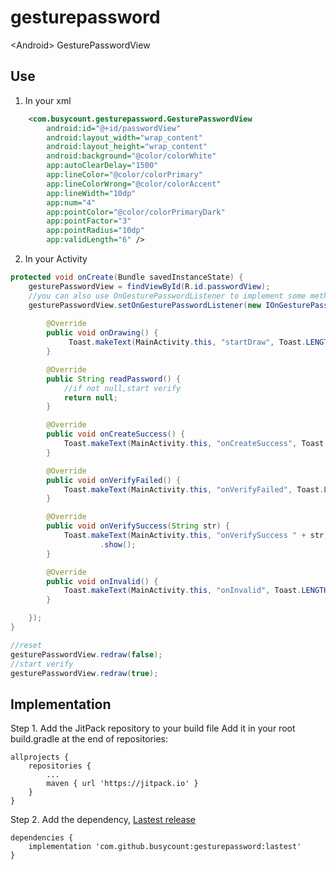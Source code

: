 # gesturepassword
&lt;Android> GesturePasswordView

## Use

1. In your xml

```xml
    <com.busycount.gesturepassword.GesturePasswordView
        android:id="@+id/passwordView"
        android:layout_width="wrap_content"
        android:layout_height="wrap_content"
        android:background="@color/colorWhite"
        app:autoClearDelay="1500"
        app:lineColor="@color/colorPrimary"
        app:lineColorWrong="@color/colorAccent"
        app:lineWidth="10dp"
        app:num="4"
        app:pointColor="@color/colorPrimaryDark"
        app:pointFactor="3"
        app:pointRadius="10dp"
        app:validLength="6" />
```

2. In your Activity

```java
protected void onCreate(Bundle savedInstanceState) {
    gesturePasswordView = findViewById(R.id.passwordView);
    //you can also use OnGesturePasswordListener to implement some method
    gesturePasswordView.setOnGesturePasswordListener(new IOnGesturePasswordListener() {
        
        @Override
        public void onDrawing() {
             Toast.makeText(MainActivity.this, "startDraw", Toast.LENGTH_SHORT).show();
        }

        @Override
        public String readPassword() {
            //if not null,start verify
            return null;
        }

        @Override
        public void onCreateSuccess() {
            Toast.makeText(MainActivity.this, "onCreateSuccess", Toast.LENGTH_SHORT).show();
        }

        @Override
        public void onVerifyFailed() {
            Toast.makeText(MainActivity.this, "onVerifyFailed", Toast.LENGTH_SHORT).show();
        }

        @Override
        public void onVerifySuccess(String str) {
            Toast.makeText(MainActivity.this, "onVerifySuccess " + str, Toast.LENGTH_SHORT)
                    .show();
        }

        @Override
        public void onInvalid() {
            Toast.makeText(MainActivity.this, "onInvalid", Toast.LENGTH_SHORT).show();
        }

    });
}

//reset
gesturePasswordView.redraw(false);
//start verify
gesturePasswordView.redraw(true);
```



## Implementation
Step 1. Add the JitPack repository to your build file Add it in your root build.gradle at the end of repositories:
```
allprojects {
    repositories {
        ...
        maven { url 'https://jitpack.io' }
    }
}
```

Step 2. Add the dependency, [Lastest release](https://github.com/busycount/gesturepassword/releases)
```
dependencies {
    implementation 'com.github.busycount:gesturepassword:lastest'
}
```
